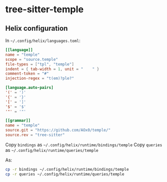 # tree-sitter-temple

## Helix configuration

In `~/.config/helix/languages.toml`:

```toml
[[language]]
name = "temple"
scope = "source.temple"
file-types = ["tpl", "temple"]
indent = { tab-width = 1, unit = "    " }
comment-token = "#"
injection-regex = "t(em)?ple?"

[language.auto-pairs]
'(' = ')'
'{' = '}'
'[' = ']'
'$' = '$'
'"' = '"'

[[grammar]]
name = "temple"
source.git = "https://github.com/AOx0/temple/"
source.rev = "tree-sitter"
```

Copy `bindings` as `~/.config/helix/runtime/bindings/temple`
Copy `queries` as `~/.config/helix/runtime/queries/temple`

As:

```bash
cp -r bindings ~/.config/helix/runtime/bindings/temple
cp -r queries ~/.config/helix/runtime/queries/temple
```
